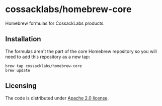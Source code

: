 # cossacklabs/homebrew-core

Homebrew formulas for CossackLabs products.

## Installation

The formulas aren't the part of the core Homebrew repository
so you will need to add this repository as a new tap:

```
brew tap cossacklabs/homebrew-core
brew update
```

## Licensing

The code is distributed under [Apache 2.0 license](LICENSE).

